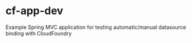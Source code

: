cf-app-dev
==========

Example Spring MVC application for testing automatic/manual datasource binding with CloudFoundry
